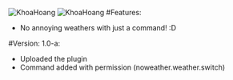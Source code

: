 ![KhoaHoang](http://i.imgur.com/R38IWpJ.png)
![KhoaHoang](http://i.imgur.com/CkXR1Ix.png)
#Features:
- No annoying weathers with just a command! :D

#Version:
1.0-a:
- Uploaded the plugin
- Command added with permission (noweather.weather.switch)
